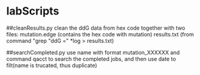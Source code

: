 # labScripts
##cleanResults.py
clean the ddG data from hex code
together with two files:
mutation.edge (contains the hex code with mutation)
results.txt (from command "grep "ddG =" *log > results.txt)

##searchCompleted.py
use name with format mutation_XXXXXX and command qacct to search the completed jobs, and then use date to filt(name is trucated, thus duplicate)
